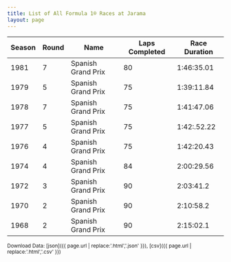 ```yaml
---
title: List of All Formula 1® Races at Jarama
layout: page
---
```


| Season | Round | Name | Laps Completed | Race Duration |
|--|--|--|--|--|
| 1981 | 7 | Spanish Grand Prix | 80 | 1:46:35.01 |
| 1979 | 5 | Spanish Grand Prix | 75 | 1:39:11.84 |
| 1978 | 7 | Spanish Grand Prix | 75 | 1:41:47.06 |
| 1977 | 5 | Spanish Grand Prix | 75 | 1:42:.52.22 |
| 1976 | 4 | Spanish Grand Prix | 75 | 1:42:20.43 |
| 1974 | 4 | Spanish Grand Prix | 84 | 2:00:29.56 |
| 1972 | 3 | Spanish Grand Prix | 90 | 2:03:41.2 |
| 1970 | 2 | Spanish Grand Prix | 90 | 2:10:58.2 |
| 1968 | 2 | Spanish Grand Prix | 90 | 2:15:02.1 |

<small>Download Data: [json]({{ page.url | replace:'.html','.json' }}), [csv]({{ page.url | replace:'.html','.csv' }})</small>
